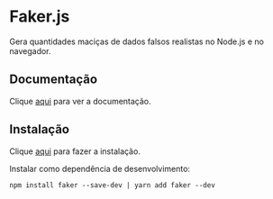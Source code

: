 # Faker.js

Gera quantidades maciças de dados falsos realistas no Node.js e no navegador.

## Documentação

Clique [aqui](https://github.com/Marak/Faker.js) para ver a documentação.

## Instalação

Clique [aqui](https://www.npmjs.com/package/faker) para fazer a instalação.

Instalar como dependência de desenvolvimento:

```
npm install faker --save-dev | yarn add faker --dev
```
